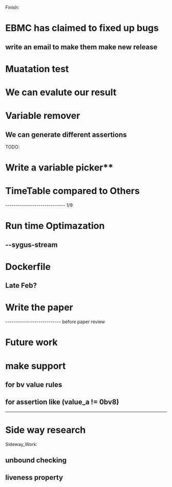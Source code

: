 Finish:
# EBMC has claimed to fixed up bugs
## write an email to make them make new release

# Muatation test
# We can evalute our result

# Variable remover
## We can generate different assertions

TODO:
# Write a variable picker**

# TimeTable compared to Others
----------------------------- 1/9

# Run time Optimazation
## --sygus-stream

# Dockerfile
## Late Feb?

# Write the paper

--------------------------- before paper review
# Future work
# make support 
## for bv value rules
## for assertion like (value_a != 0bv8)

----------------------------
# Side way research
Sideway_Work: 
##  unbound checking
##  liveness property


